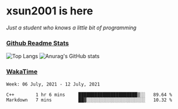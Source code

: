 # xsun2001 is here

*Just a student who knows a little bit of programming*

### [Github Readme Stats](https://github.com/anuraghazra/github-readme-stats)

![Top Langs](https://github-readme-stats.vercel.app/api/top-langs/?username=xsun2001&layout=compact&theme=radical) ![Anurag's GitHub stats](https://github-readme-stats.vercel.app/api?username=xsun2001&show_icons=true&theme=radical)

### [WakaTime](https://wakatime.com)

<!--START_SECTION:waka-->
```text
Week: 06 July, 2021 - 12 July, 2021

C++        1 hr 6 mins     ██████████████████████▒░░   89.64 % 
Markdown   7 mins          ██▓░░░░░░░░░░░░░░░░░░░░░░   10.32 % 
```
<!--END_SECTION:waka-->
